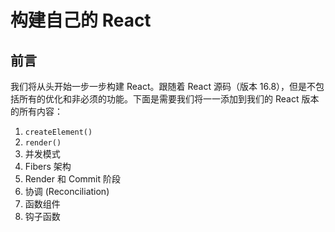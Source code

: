 # 构建自己的 React
## 前言
我们将从头开始一步一步构建 React。跟随着 React 源码（版本 16.8），但是不包括所有的优化和非必须的功能。下面是需要我们将一一添加到我们的 React 版本的所有内容：   
1. `createElement()`
2. `render()`
3. 并发模式
4. Fibers 架构
5. Render 和 Commit 阶段
6. 协调 (Reconciliation)
7. 函数组件
8. 钩子函数
